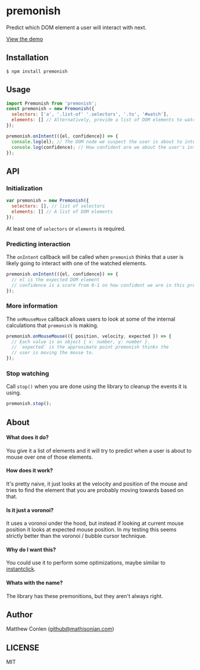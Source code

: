 # premonish
Predict which DOM element a user will interact with next.

[View the demo](https://mathisonian.github.io/premonish/)

## Installation

```
$ npm install premonish
```

## Usage

```js
import Premonish from 'premonish';
const premonish = new Premonish({
  selectors: ['a', '.list-of' '.selectors', '.to', '#watch'],
  elements: [] // Alternatively, provide a list of DOM elements to watch
});

premonish.onIntent(({el, confidence}) => {
  console.log(el); // The DOM node we suspect the user is about to interact with.
  console.log(confidence); // How confident are we about the user's intention? Scale 0-1
});
```

## API

### Initialization

```js
var premonish = new Premonish({
  selectors: [], // list of selectors
  elements: [] // A list of DOM elements
});
```

At least one of `selectors` or `elements` is required.

### Predicting interaction

The `onIntent` callback will be called when `premonish` thinks that a user is likely going to interact with
one of the watched elements.

```js
premonish.onIntent(({el, confidence}) => {
  // el is the expected DOM element
  // confidence is a score from 0-1 on how confident we are in this prediction.
});
```

### More information

The `onMouseMove` callback allows users to look at some of the internal calculations that `premonish` is making.

```js
premonish.onMouseMouse(({ position, velocity, expected }) => {
  // Each value is an object { x: number, y: number }.
  // `expected` is the approximate point premonish thinks the
  // user is moving the mouse to.
});
```

### Stop watching

Call `stop()` when you are done using the library to cleanup the events it is using.

```js
premonish.stop();
```

## About

#### What does it do?

You give it a list of elements and it will try to predict when a user is about to mouse over one of those elements.

#### How does it work?

It's pretty naive, it just looks at the velocity and position of the mouse and tries to find the element that you are probably
moving towards based on that.

#### Is it just a voronoi?

It uses a voronoi under the hood, but instead if looking at current mouse position it looks at expected mouse position. In my
testing this seems strictly better than the voronoi / bubble cursor technique.

#### Why do I want this?

You could use it to perform some optimizations, maybe similar to [instantclick](http://instantclick.io/).

#### Whats with the name?

The library has these premonitions, but they aren't always right.

## Author

Matthew Conlen (github@mathisonian.com)

## LICENSE

MIT
